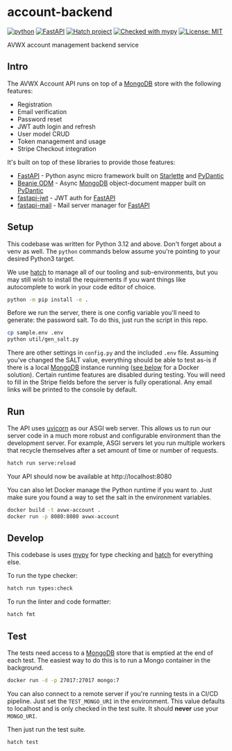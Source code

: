 # account-backend

[![python](https://img.shields.io/badge/Python-3.12-3776AB.svg?style=flat&logo=python&logoColor=white)](https://www.python.org)
[![FastAPI](https://img.shields.io/badge/FastAPI-0.110-009688.svg?style=flat&logo=FastAPI&logoColor=white)](https://fastapi.tiangolo.com)
[![Hatch project](https://img.shields.io/badge/%F0%9F%A5%9A-Hatch-4051b5.svg)](https://github.com/pypa/hatch)
[![Checked with mypy](https://www.mypy-lang.org/static/mypy_badge.svg)](http://mypy-lang.org/)
[![License: MIT](https://img.shields.io/badge/License-MIT-yellow.svg)](https://opensource.org/licenses/MIT)

AVWX account management backend service


## Intro

The AVWX Account API runs on top of a [MongoDB]() store with the following features:

- Registration
- Email verification
- Password reset
- JWT auth login and refresh
- User model CRUD
- Token management and usage
- Stripe Checkout integration

It's built on top of these libraries to provide those features:

- [FastAPI]() - Python async micro framework built on [Starlette]() and [PyDantic]()
- [Beanie ODM]() - Async [MongoDB]() object-document mapper built on [PyDantic]()
- [fastapi-jwt]() - JWT auth for [FastAPI]()
- [fastapi-mail]() - Mail server manager for [FastAPI]()

## Setup

This codebase was written for Python 3.12 and above. Don't forget about a venv as well. The `python` commands below assume you're pointing to your desired Python3 target.

We use [hatch]() to manage all of our tooling and sub-environments, but you may still wish to install the requirements if you want things like autocomplete to work in your code editor of choice.

```bash
python -m pip install -e .
```

Before we run the server, there is one config variable you'll need to generate: the password salt. To do this, just run the script in this repo.

```bash
cp sample.env .env
python util/gen_salt.py
```

There are other settings in `config.py` and the included `.env` file. Assuming you've changed the SALT value, everything should be able to test as-is if there is a local [MongoDB]() instance running ([see below](#test) for a Docker solution). Certain runtime features are disabled during testing. You will need to fill in the Stripe fields before the server is fully operational. Any email links will be printed to the console by default.

## Run

The API uses [uvicorn]() as our ASGI web server. This allows us to run our server code in a much more robust and configurable environment than the development server. For example, ASGI servers let you run multiple workers that recycle themselves after a set amount of time or number of requests.

```bash
hatch run serve:reload
```

Your API should now be available at http://localhost:8080

You can also let Docker manage the Python runtime if you want to. Just make sure you found a way to set the salt in the environment variables.

```bash
docker build -t avwx-account .
docker run -p 8080:8080 avwx-account
```

## Develop

This codebase is uses [mypy]() for type checking and [hatch]() for everything else.

To run the type checker:

```bash
hatch run types:check
```

To run the linter and code formatter:

```bash
hatch fmt
```

## Test

The tests need access to a [MongoDB]() store that is emptied at the end of each test. The easiest way to do this is to run a Mongo container in the background.

```bash
docker run -d -p 27017:27017 mongo:7
```

You can also connect to a remote server if you're running tests in a CI/CD pipeline. Just set the `TEST_MONGO_URI` in the environment. This value defaults to localhost and is only checked in the test suite. It should **never** use your `MONGO_URI`.

Then just run the test suite.

```bash
hatch test
```

[MongoDB]: https://www.mongodb.com "MongoDB NoSQL homepage"
[FastAPI]: https://fastapi.tiangolo.com "FastAPI web framework"
[Beanie ODM]: https://roman-right.github.io/beanie/ "Beanie object-document mapper"
[Starlette]: https://www.starlette.io "Starlette web framework"
[PyDantic]: https://pydantic-docs.helpmanual.io "PyDantic model validation"
[fastapi-jwt]: https://github.com/k4black/fastapi-jwt "JWT auth for FastAPI"
[fastapi-mail]: https://github.com/sabuhish/fastapi-mail "FastAPI mail server"
[uvicorn]: https://www.uvicorn.org "Uvicorn ASGI web server"
[mypy]: https://www.mypy-lang.org "mypy Python type checker"
[hatch]: https://hatch.pypa.io/latest/ "Hatch project and tooling manager"
